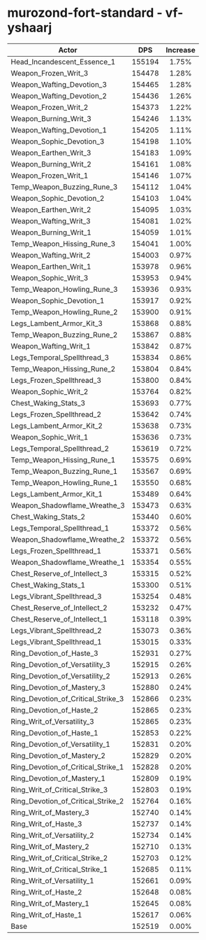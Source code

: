 # murozond-fort-standard - vf-yshaarj
| Actor | DPS | Increase |
|---|:---:|:---:|
|Head_Incandescent_Essence_1|155194|1.75%|
|Weapon_Frozen_Writ_3|154478|1.28%|
|Weapon_Wafting_Devotion_3|154465|1.28%|
|Weapon_Wafting_Devotion_2|154436|1.26%|
|Weapon_Frozen_Writ_2|154373|1.22%|
|Weapon_Burning_Writ_3|154246|1.13%|
|Weapon_Wafting_Devotion_1|154205|1.11%|
|Weapon_Sophic_Devotion_3|154198|1.10%|
|Weapon_Earthen_Writ_3|154183|1.09%|
|Weapon_Burning_Writ_2|154161|1.08%|
|Weapon_Frozen_Writ_1|154146|1.07%|
|Temp_Weapon_Buzzing_Rune_3|154112|1.04%|
|Weapon_Sophic_Devotion_2|154103|1.04%|
|Weapon_Earthen_Writ_2|154095|1.03%|
|Weapon_Wafting_Writ_3|154081|1.02%|
|Weapon_Burning_Writ_1|154059|1.01%|
|Temp_Weapon_Hissing_Rune_3|154041|1.00%|
|Weapon_Wafting_Writ_2|154003|0.97%|
|Weapon_Earthen_Writ_1|153978|0.96%|
|Weapon_Sophic_Writ_3|153953|0.94%|
|Temp_Weapon_Howling_Rune_3|153936|0.93%|
|Weapon_Sophic_Devotion_1|153917|0.92%|
|Temp_Weapon_Howling_Rune_2|153900|0.91%|
|Legs_Lambent_Armor_Kit_3|153868|0.88%|
|Temp_Weapon_Buzzing_Rune_2|153867|0.88%|
|Weapon_Wafting_Writ_1|153842|0.87%|
|Legs_Temporal_Spellthread_3|153834|0.86%|
|Temp_Weapon_Hissing_Rune_2|153804|0.84%|
|Legs_Frozen_Spellthread_3|153800|0.84%|
|Weapon_Sophic_Writ_2|153764|0.82%|
|Chest_Waking_Stats_3|153693|0.77%|
|Legs_Frozen_Spellthread_2|153642|0.74%|
|Legs_Lambent_Armor_Kit_2|153638|0.73%|
|Weapon_Sophic_Writ_1|153636|0.73%|
|Legs_Temporal_Spellthread_2|153619|0.72%|
|Temp_Weapon_Hissing_Rune_1|153575|0.69%|
|Temp_Weapon_Buzzing_Rune_1|153567|0.69%|
|Temp_Weapon_Howling_Rune_1|153550|0.68%|
|Legs_Lambent_Armor_Kit_1|153489|0.64%|
|Weapon_Shadowflame_Wreathe_3|153473|0.63%|
|Chest_Waking_Stats_2|153440|0.60%|
|Legs_Temporal_Spellthread_1|153372|0.56%|
|Weapon_Shadowflame_Wreathe_2|153372|0.56%|
|Legs_Frozen_Spellthread_1|153371|0.56%|
|Weapon_Shadowflame_Wreathe_1|153354|0.55%|
|Chest_Reserve_of_Intellect_3|153315|0.52%|
|Chest_Waking_Stats_1|153300|0.51%|
|Legs_Vibrant_Spellthread_3|153254|0.48%|
|Chest_Reserve_of_Intellect_2|153232|0.47%|
|Chest_Reserve_of_Intellect_1|153118|0.39%|
|Legs_Vibrant_Spellthread_2|153073|0.36%|
|Legs_Vibrant_Spellthread_1|153015|0.33%|
|Ring_Devotion_of_Haste_3|152931|0.27%|
|Ring_Devotion_of_Versatility_3|152915|0.26%|
|Ring_Devotion_of_Versatility_2|152913|0.26%|
|Ring_Devotion_of_Mastery_3|152880|0.24%|
|Ring_Devotion_of_Critical_Strike_3|152866|0.23%|
|Ring_Devotion_of_Haste_2|152865|0.23%|
|Ring_Writ_of_Versatility_3|152865|0.23%|
|Ring_Devotion_of_Haste_1|152853|0.22%|
|Ring_Devotion_of_Versatility_1|152831|0.20%|
|Ring_Devotion_of_Mastery_2|152829|0.20%|
|Ring_Devotion_of_Critical_Strike_1|152828|0.20%|
|Ring_Devotion_of_Mastery_1|152809|0.19%|
|Ring_Writ_of_Critical_Strike_3|152803|0.19%|
|Ring_Devotion_of_Critical_Strike_2|152764|0.16%|
|Ring_Writ_of_Mastery_3|152740|0.14%|
|Ring_Writ_of_Haste_3|152737|0.14%|
|Ring_Writ_of_Versatility_2|152734|0.14%|
|Ring_Writ_of_Mastery_2|152710|0.13%|
|Ring_Writ_of_Critical_Strike_2|152703|0.12%|
|Ring_Writ_of_Critical_Strike_1|152685|0.11%|
|Ring_Writ_of_Versatility_1|152661|0.09%|
|Ring_Writ_of_Haste_2|152648|0.08%|
|Ring_Writ_of_Mastery_1|152645|0.08%|
|Ring_Writ_of_Haste_1|152617|0.06%|
|Base|152519|0.00%|

